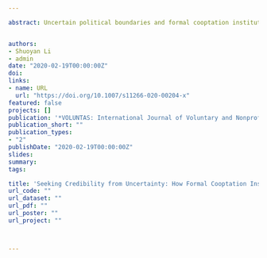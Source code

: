 ```yaml
---

abstract: Uncertain political boundaries and formal cooptation institutions often make NGOs in China self-censor on sensitive issues. A growing body of literature has focused on various strategies NGOs proactively adopt to circumvent formal restrictions and manage the risk of participation. However, a comparative case study from a four-month fieldwork in this paper reveals a previously neglected aspect of state-NGO interaction, i.e., how do NGOs perceive and process the information they get? We find that endorsement outside of the formal institution—a retired official in our case—is not perceived as credible because the retired official does not have to bear the consequence of miscalculation. On the contrary, endorsement from local supervision institution is perceived as credible. Paradoxically, the credibility comes from the institutional design that originally intends to make restriction and monitoring effective. Our study suggests that while NGOs have various ways to seek endorsement, not all of them are perceived as credible. State, as the creator of uncertainty in the first place, is also the ultimate solution for it.


authors:
- Shuoyan Li
- admin
date: "2020-02-19T00:00:00Z"
doi: 
links:
- name: URL
  url: "https://doi.org/10.1007/s11266-020-00204-x"
featured: false
projects: []
publication: '*VOLUNTAS: International Journal of Voluntary and Nonprofit Organizations*'
publication_short: ""
publication_types:
- "2"
publishDate: "2020-02-19T00:00:00Z"
slides: 
summary:
tags:

title: 'Seeking Credibility from Uncertainty: How Formal Cooptation Institution Unleashes Outspoken NGOs'
url_code: ""
url_dataset: ""
url_pdf: ""
url_poster: ""
url_project: ""



---
```

